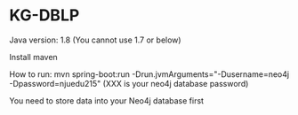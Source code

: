 # KG-DBLP
Java version: 1.8 (You cannot use 1.7 or below)

Install maven 

How to run: mvn spring-boot:run -Drun.jvmArguments="-Dusername=neo4j -Dpassword=njuedu215"  (XXX is your neo4j database password)

You need to store data into your Neo4j database first
